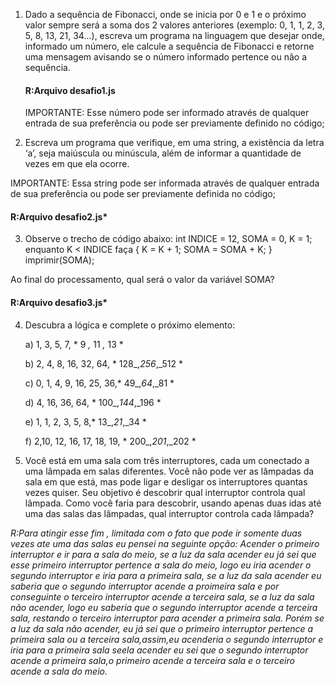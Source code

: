 1. Dado a sequência de Fibonacci, onde se inicia por 0 e 1 e o próximo valor sempre será a soma dos 2 valores anteriores (exemplo: 0, 1, 1, 2, 3, 5, 8, 13, 21, 34...), escreva um programa na linguagem que desejar onde, informado um número, ele calcule a sequência de Fibonacci e retorne uma mensagem avisando se o número informado pertence ou não a sequência.
   #### R:Arquivo desafio1.js
   
   IMPORTANTE: Esse número pode ser informado através de qualquer entrada de sua preferência ou pode ser previamente definido no código;

3. Escreva um programa que verifique, em uma string, a existência da letra ‘a’, seja maiúscula ou minúscula, além de informar a quantidade de vezes em que ela ocorre.

IMPORTANTE: Essa string pode ser informada através de qualquer entrada de sua preferência ou pode ser previamente definida no código;
 #### R:Arquivo desafio2.js*

3. Observe o trecho de código abaixo: int INDICE = 12, SOMA = 0, K = 1; enquanto K < INDICE faça { K = K + 1; SOMA = SOMA + K; } imprimir(SOMA);

Ao final do processamento, qual será o valor da variável SOMA?
 #### R:Arquivo desafio3.js*

4. Descubra a lógica e complete o próximo elemento:
   
   a) 1, 3, 5, 7, * 9 *,* 11 *,* 13 *
   
   b) 2, 4, 8, 16, 32, 64, * 128_,_256_,_512 *
   
   c) 0, 1, 4, 9, 16, 25, 36,* 49_,_64_,_81 *
   
   d) 4, 16, 36, 64, * 100_,_144_,_196 *
   
   e) 1, 1, 2, 3, 5, 8,* 13_,_21_,_34 *
   
   f) 2,10, 12, 16, 17, 18, 19, * 200_,_201_,_202 *
   

6. Você está em uma sala com três interruptores, cada um conectado a uma lâmpada em salas diferentes. Você não pode ver as lâmpadas da sala em que está, mas pode ligar e desligar os interruptores quantas vezes quiser. Seu objetivo é descobrir qual interruptor controla qual lâmpada. Como você faria para descobrir, usando apenas duas idas até uma das salas das lâmpadas, qual interruptor controla cada lâmpada?

*R:Para atingir esse fim , limitada com o fato que pode ir somente duas vezes ate uma das salas eu pensei na seguinte opção:
Acender o primeiro interruptor e ir para a sala do meio, se a luz da sala acender eu já sei que esse primeiro interruptor pertence a sala do meio, logo eu iria acender o segundo interruptor e iria para a primeira sala, se a luz da sala acender eu saberia que o segundo interruptor acende a proimeira sala e por conseguinte o terceiro interruptor acende a terceira sala, se a luz da sala não acender, logo eu saberia que o segundo interruptor acende a terceira sala, restando o terceiro interruptor para acender a primeira sala. Porém se a luz da sala não acender, eu já sei que o primeiro interruptor pertence a primeira sala ou a terceira sala,assim,eu acenderia o segundo interruptor e iria para a primeira sala seela acender eu sei que o segundo interruptor acende a primeira sala,o primeiro acende a terceira sala e o terceiro acende a sala do meio.*
